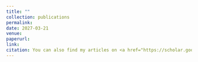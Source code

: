 ```yaml
---
title: ""
collection: publications
permalink: 
date: 2027-03-21
venue:
paperurl: 
link: 
citation: You can also find my articles on <a href="https://scholar.google.com/citations?hl=en&user=gfOeu-sAAAAJ&view_op=list_works" target="_blank"> Google Scholar</a>.
---
```

